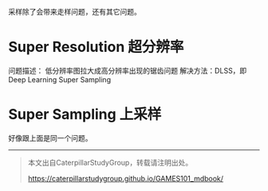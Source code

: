 采样除了会带来走样问题，还有其它问题。  

# Super Resolution 超分辨率

问题描述： 低分辨率图拉大成高分辨率出现的锯齿问题
解决方法：DLSS，即Deep Learning Super Sampling

# Super Sampling 上采样

好像跟上面是同一个问题。

----------------------------
> 本文出自CaterpillarStudyGroup，转载请注明出处。
>
> https://caterpillarstudygroup.github.io/GAMES101_mdbook/